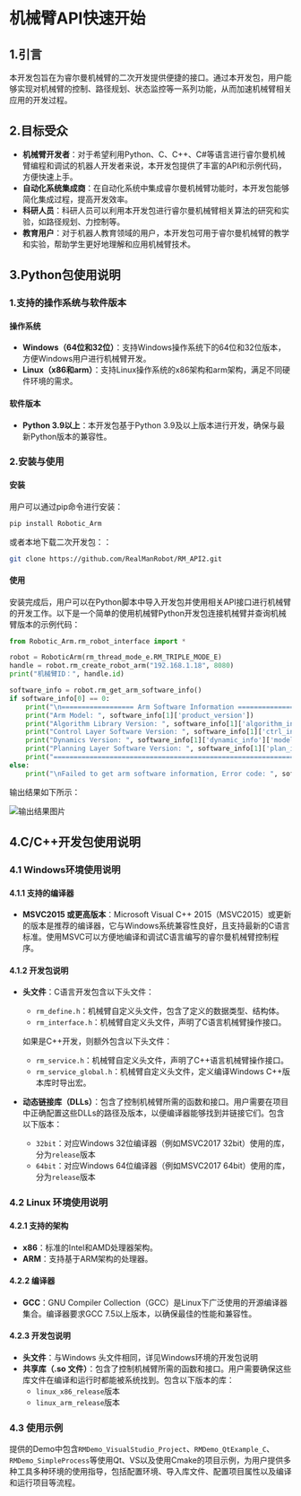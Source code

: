# 机械臂API快速开始

## 1.引言

本开发包旨在为睿尔曼机械臂的二次开发提供便捷的接口。通过本开发包，用户能够实现对机械臂的控制、路径规划、状态监控等一系列功能，从而加速机械臂相关应用的开发过程。

## 2.目标受众

- **机械臂开发者**：对于希望利用Python、C、C++、C#等语言进行睿尔曼机械臂编程和调试的机器人开发者来说，本开发包提供了丰富的API和示例代码，方便快速上手。
- **自动化系统集成商**：在自动化系统中集成睿尔曼机械臂功能时，本开发包能够简化集成过程，提高开发效率。
- **科研人员**：科研人员可以利用本开发包进行睿尔曼机械臂相关算法的研究和实验，如路径规划、力控制等。
- **教育用户**：对于机器人教育领域的用户，本开发包可用于睿尔曼机械臂的教学和实验，帮助学生更好地理解和应用机械臂技术。

## 3.Python包使用说明

### 1.支持的操作系统与软件版本

#### 操作系统

- **Windows（64位和32位）**：支持Windows操作系统下的64位和32位版本，方便Windows用户进行机械臂开发。
- **Linux（x86和arm）**：支持Linux操作系统的x86架构和arm架构，满足不同硬件环境的需求。

#### 软件版本

- **Python 3.9以上**：本开发包基于Python 3.9及以上版本进行开发，确保与最新Python版本的兼容性。

### 2.安装与使用

#### 安装

用户可以通过pip命令进行安装：

```bash
pip install Robotic_Arm
```

或者本地下载二次开发包：：

```bash
git clone https://github.com/RealManRobot/RM_API2.git
```

#### 使用

安装完成后，用户可以在Python脚本中导入开发包并使用相关API接口进行机械臂的开发工作。以下是一个简单的使用机械臂Python开发包连接机械臂并查询机械臂版本的示例代码：

```python
from Robotic_Arm.rm_robot_interface import *

robot = RoboticArm(rm_thread_mode_e.RM_TRIPLE_MODE_E)
handle = robot.rm_create_robot_arm("192.168.1.18", 8080)
print("机械臂ID：", handle.id)

software_info = robot.rm_get_arm_software_info()
if software_info[0] == 0:
    print("\n================== Arm Software Information ==================")
    print("Arm Model: ", software_info[1]['product_version'])
    print("Algorithm Library Version: ", software_info[1]['algorithm_info']['version'])
    print("Control Layer Software Version: ", software_info[1]['ctrl_info']['version'])
    print("Dynamics Version: ", software_info[1]['dynamic_info']['model_version'])
    print("Planning Layer Software Version: ", software_info[1]['plan_info']['version'])
    print("==============================================================\n")
else:
    print("\nFailed to get arm software information, Error code: ", software_info[0], "\n")
```

输出结果如下所示：

![输出结果图片](https://github.com/RealManRobot/RM_API2/blob/main/运行截图.png)


## 4.C/C++开发包使用说明

### 4.1 Windows环境使用说明

#### 4.1.1 支持的编译器

- **MSVC2015 或更高版本**：Microsoft Visual C++ 2015（MSVC2015）或更新的版本是推荐的编译器，它与Windows系统兼容性良好，且支持最新的C语言标准。使用MSVC可以方便地编译和调试C语言编写的睿尔曼机械臂控制程序。

#### 4.1.2 开发包说明

- **头文件**：C语言开发包含以下头文件：
  
  - `rm_define.h`：机械臂自定义头文件，包含了定义的数据类型、结构体。
  - `rm_interface.h`：机械臂自定义头文件，声明了C语言机械臂操作接口。
  
  如果是C++开发，则额外包含以下头文件：
  
  - `rm_service.h`：机械臂自定义头文件，声明了C++语言机械臂操作接口。
  - `rm_service_global.h`：机械臂自定义头文件，定义编译Windows C++版本库时导出宏。
  
- **动态链接库（DLLs）**：包含了控制机械臂所需的函数和接口。用户需要在项目中正确配置这些DLLs的路径及版本，以便编译器能够找到并链接它们。包含以下版本：

  - `32bit`：对应Windows 32位编译器（例如MSVC2017 32bit）使用的库，分为`release`版本
  - `64bit`：对应Windows 64位编译器（例如MSVC2017 64bit）使用的库，分为`release`版本

### 4.2 Linux 环境使用说明

#### 4.2.1 支持的架构

- **x86**：标准的Intel和AMD处理器架构。
- **ARM**：支持基于ARM架构的处理器。

#### 4.2.2 编译器

- **GCC**：GNU Compiler Collection（GCC）是Linux下广泛使用的开源编译器集合。编译器要求GCC 7.5以上版本，以确保最佳的性能和兼容性。

#### 4.2.3 开发包说明

- **头文件**：与Windows 头文件相同，详见Windows环境的开发包说明
- **共享库（.so 文件）**：包含了控制机械臂所需的函数和接口。用户需要确保这些库文件在编译和运行时都能被系统找到。包含以下版本的库：
  - `linux_x86_release`版本
  - `linux_arm_release`版本

### 4.3 使用示例

提供的Demo中包含`RMDemo_VisualStudio_Project`、`RMDemo_QtExample_C`、`RMDemo_SimpleProcess`等使用Qt、VS以及使用Cmake的项目示例，为用户提供多种工具多种环境的使用指导，包括配置环境、导入库文件、配置项目属性以及编译和运行项目等流程。

